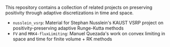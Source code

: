 This repository contains a collection of related projects on preserving
positivity through adaptive discretizations in time and space.

- `nusslein_vsrp`: Material for Stephan Nusslein's KAUST VSRP project on positivity-preserving adaptive Runge-Kutta methods
- `FV` and `MRK4-fluxLimiting`: Manuel Quezada's work on convex limiting in space and time for finite volume + RK methods

